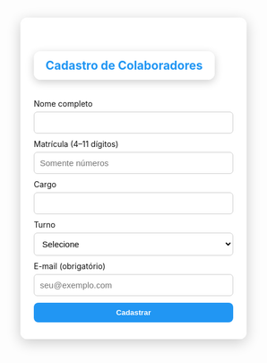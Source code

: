 <html lang="pt-BR">
<head>
<meta charset="utf-8">
<meta name="viewport" content="width=device-width,initial-scale=1">
<title>Cadastro</title>

<!-- 🔹 Logo da aba (favicon) -->
<link rel="icon" type="image/png" href="logo.png">

<style>
:root {
  --accent: #2196F3;
  --dark: #111;
}

* {
  box-sizing: border-box;
  margin: 0;
  padding: 0;
}

body {
  font-family: Inter, Arial, sans-serif;
  background: url('fundo.jpg') no-repeat center center fixed;
  background-size: 1000px 1000px; /* 🔹 tamanho fixo e centralizado do fundo */
  display: flex;
  justify-content: center;
  align-items: center;
  min-height: 100vh;
  color: var(--dark);
}

/* Container do formulário */
.container {
  max-width: 500px;
  width: 100%;
  background: rgba(255, 255, 255, 0.7);
  backdrop-filter: blur(8px);
  -webkit-backdrop-filter: blur(8px);
  padding: 30px 24px;
  border-radius: 12px;
  box-shadow: 0 6px 25px rgba(0, 0, 0, 0.2);
}

/* Título tipo tabela */
.titulo-container {
  background: rgba(255, 255, 255, 0.8);
  backdrop-filter: blur(6px);
  -webkit-backdrop-filter: blur(6px);
  padding: 12px 20px;
  border-radius: 12px;
  display: inline-block;
  color: var(--accent);
  font-weight: bold;
  margin-bottom: 24px;
  box-shadow: 0 4px 15px rgba(0, 0, 0, 0.2);
  border: 1px solid rgba(255, 255, 255, 0.6);
}

label {
  display: block;
  margin-top: 10px;
  color: var(--dark);
}

input, select {
  width: 100%;
  padding: 10px;
  margin-top: 6px;
  border-radius: 6px;
  border: 1px solid #ccc;
  font-size: 15px;
  background: #fff;
}

button {
  width: 100%;
  padding: 10px;
  margin-top: 12px;
  border-radius: 8px;
  border: 0;
  background: var(--accent);
  color: #fff;
  cursor: pointer;
  font-weight: bold;
}

button:hover {
  opacity: .95;
}

.msg {
  margin-top: 12px;
  text-align: center;
  font-weight: 600;
}

.msg.success { color: green; }
.msg.err { color: #c62828; }
</style>
</head>
<body>

<div class="container">
  <h2 class="titulo-container">Cadastro de Colaboradores</h2>
  <form id="formCadastro">
    <label for="nome">Nome completo</label>
    <input id="nome" type="text" required>
    <label for="matricula">Matrícula (4–11 dígitos)</label>
    <input id="matricula" type="text" pattern="\d{4,11}" required placeholder="Somente números">
    <label for="cargo">Cargo</label>
    <input id="cargo" type="text" required>
    <label for="turno">Turno</label>
    <select id="turno" required>
      <option value="">Selecione</option>
      <option>Manhã</option>
      <option>Tarde</option>
      <option>Noite</option>
    </select>
    <label for="email">E-mail (obrigatório)</label>
    <input id="email" type="email" required placeholder="seu@exemplo.com">
    <button type="submit">Cadastrar</button>
    <p id="msg" class="msg" style="display:none"></p>
  </form>
</div>

<script type="module">
import { initializeApp } from "https://www.gstatic.com/firebasejs/10.12.0/firebase-app.js";
import { 
  getFirestore, collection, addDoc, query, where, getDocs, serverTimestamp 
} from "https://www.gstatic.com/firebasejs/10.12.0/firebase-firestore.js";

const firebaseConfig = {
  apiKey: "AIzaSyCpBiFzqOod4K32cWMr5hfx13fw6LGcPVY",
  authDomain: "ponto-eletronico-f35f9.firebaseapp.com",
  projectId: "ponto-eletronico-f35f9",
  storageBucket: "ponto-eletronico-f35f9.firebasestorage.app",
  messagingSenderId: "208638350255",
  appId: "1:208638350255:web:63d016867a67575b5e155a"
};

const app = initializeApp(firebaseConfig);
const db = getFirestore(app);

const form = document.getElementById('formCadastro');
const msgEl = document.getElementById('msg');

form.addEventListener('submit', async (e)=>{
  e.preventDefault();
  msgEl.style.display='none';

  const nome = form.nome.value.trim();
  const matricula = form.matricula.value.trim();
  const cargo = form.cargo.value.trim();
  const turno = form.turno.value;
  const email = form.email.value.trim();

  if (!nome || !matricula || !cargo || !turno || !email) {
    showMsg('Preencha todos os campos.', true);
    return;
  }

  try {
    const colRef = collection(db, 'colaboradores');
    const q = query(colRef, where('matricula', '==', matricula));
    const q2 = query(colRef, where('email', '==', email));

    const [snapMat, snapEmail] = await Promise.all([getDocs(q), getDocs(q2)]);

    if (!snapMat.empty) {
      showMsg('❌ Matrícula já cadastrada.', true);
      return;
    }
    if (!snapEmail.empty) {
      showMsg('❌ E-mail já cadastrado.', true);
      return;
    }

    await addDoc(colRef, {
      nome, matricula, cargo, turno, email, criadoEm: serverTimestamp()
    });

    showMsg('✅ Cadastro realizado com sucesso!', false);
    form.reset();

  } catch (err) {
    console.error(err);
    showMsg('Erro ao cadastrar: ' + (err.message || err), true);
  }
});

function showMsg(text, isError){
  msgEl.textContent = text;
  msgEl.className = isError ? 'msg err' : 'msg success';
  msgEl.style.display = 'block';
  setTimeout(()=> msgEl.style.display='none', 5000);
}
</script>

</body>
</html>
